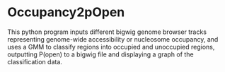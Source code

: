 # Occupancy2pOpen
This python program inputs different bigwig genome browser tracks representing genome-wide accessibility or nucleosome occupancy, and uses a GMM to classify regions into occupied and unoccupied regions, outputting P(open) to a bigwig file and displaying a graph of the classification data.
